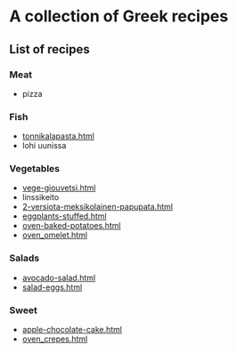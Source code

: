 # A collection of Greek recipes
<!-- This line will not be displayed in the rendered Markdown 
## Prompt Claude
Create separate infographics for these recipes:
List the amount of ingredients and shortly the iCnstructions on how to make it.
Use English language. Also add a chart with estimated breakdown of nutritional data based on the ingredients used.
You can use the attached index.html as reference-->

## List of recipes
### Meat
- pizza
### Fish
- [tonnikalapasta.html](https://github.com/PanuGr/recipes/blob/679a7d7e37c7efc436fe96f62e2502e7b9385114/tonnikalapasta.html)
- lohi uunissa
### Vegetables
- [vege-giouvetsi.html](https://github.com/PanuGr/recipes/blob/679a7d7e37c7efc436fe96f62e2502e7b9385114/vege-giouvetsi.html)
- linssikeito
- [2-versiota-meksikolainen-papupata.html](https://github.com/PanuGr/recipes/blob/679a7d7e37c7efc436fe96f62e2502e7b9385114/2-versiota-meksikolainen-papupata.html)
- [eggplants-stuffed.html](https://github.com/PanuGr/recipes/blob/679a7d7e37c7efc436fe96f62e2502e7b9385114/eggplants-stuffed.html)
- [oven-baked-potatoes.html](https://github.com/PanuGr/recipes/blob/679a7d7e37c7efc436fe96f62e2502e7b9385114/oven-baked-potatoes.html)
- [oven_omelet.html](https://github.com/PanuGr/recipes/blob/679a7d7e37c7efc436fe96f62e2502e7b9385114/oven_omelet.html)
### Salads
- [avocado-salad.html](https://github.com/PanuGr/recipes/blob/679a7d7e37c7efc436fe96f62e2502e7b9385114/avocado-salad.html)
- [salad-eggs.html](https://github.com/PanuGr/recipes/blob/679a7d7e37c7efc436fe96f62e2502e7b9385114/salad-eggs.html)
### Sweet
- [apple-chocolate-cake.html](https://github.com/PanuGr/recipes/blob/679a7d7e37c7efc436fe96f62e2502e7b9385114/apple-chocolate-cake.html)
- [oven_crepes.html](https://github.com/PanuGr/recipes/blob/679a7d7e37c7efc436fe96f62e2502e7b9385114/oven_crepes.html)






